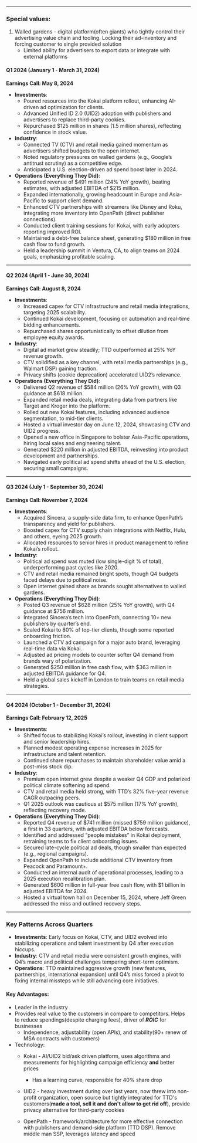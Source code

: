 ***
### Special values:
1. Walled gardens - digital platform(often giants) who tightly control their advertising value chain and tooling. Locking their ad-inventory and forcing customer to single provided solution 
	- Limited ability for advertisers to export data or integrate with external platforms

#### Q1 2024 (January 1 - March 31, 2024)  
**Earnings Call: May 8, 2024**  
- **Investments**:  
  - Poured resources into the Kokai platform rollout, enhancing AI-driven ad optimization for clients.  
  - Advanced Unified ID 2.0 (UID2) adoption with publishers and advertisers to replace third-party cookies.  
  - Repurchased $125 million in shares (1.5 million shares), reflecting confidence in stock value.  
- **Industry**:  
  - Connected TV (CTV) and retail media gained momentum as advertisers shifted budgets to the open internet.  
  - Noted regulatory pressures on walled gardens (e.g., Google’s antitrust scrutiny) as a competitive edge.  
  - Anticipated a U.S. election-driven ad spend boost later in 2024.  
- **Operations (Everything They Did)**:  
  - Reported revenue of $491 million (24% YoY growth), beating estimates, with adjusted EBITDA of $215 million.  
  - Expanded internationally, growing headcount in Europe and Asia-Pacific to support client demand.  
  - Enhanced CTV partnerships with streamers like Disney and Roku, integrating more inventory into OpenPath (direct publisher connections).  
  - Conducted client training sessions for Kokai, with early adopters reporting improved ROI.  
  - Maintained a debt-free balance sheet, generating $180 million in free cash flow to fund growth.  
  - Held a leadership summit in Ventura, CA, to align teams on 2024 goals, emphasizing profitable scaling.  

---

#### Q2 2024 (April 1 - June 30, 2024)  
**Earnings Call: August 8, 2024**  
- **Investments**:  
  - Increased capex for CTV infrastructure and retail media integrations, targeting 2025 scalability.  
  - Continued Kokai development, focusing on automation and real-time bidding enhancements.  
  - Repurchased shares opportunistically to offset dilution from employee equity awards.  
- **Industry**:  
  - Digital ad market grew steadily; TTD outperformed at 25% YoY revenue growth.  
  - CTV solidified as a key channel, with retail media partnerships (e.g., Walmart DSP) gaining traction.  
  - Privacy shifts (cookie deprecation) accelerated UID2’s relevance.  
- **Operations (Everything They Did)**:  
  - Delivered Q2 revenue of $584 million (26% YoY growth), with Q3 guidance at $618 million.  
  - Expanded retail media deals, integrating data from partners like Target and Kroger into the platform.  
  - Rolled out new Kokai features, including advanced audience segmentation, to mid-tier clients.  
  - Hosted a virtual investor day on June 12, 2024, showcasing CTV and UID2 progress.  
  - Opened a new office in Singapore to bolster Asia-Pacific operations, hiring local sales and engineering talent.  
  - Generated $220 million in adjusted EBITDA, reinvesting into product development and partnerships.  
  - Navigated early political ad spend shifts ahead of the U.S. election, securing small campaigns.  

---

#### Q3 2024 (July 1 - September 30, 2024)  
**Earnings Call: November 7, 2024**  
- **Investments**:  
  - Acquired Sincera, a supply-side data firm, to enhance OpenPath’s transparency and yield for publishers.  
  - Boosted capex for CTV supply chain integrations with Netflix, Hulu, and others, eyeing 2025 growth.  
  - Allocated resources to senior hires in product management to refine Kokai’s rollout.  
- **Industry**:  
  - Political ad spend was muted (low single-digit % of total), underperforming past cycles like 2020.  
  - CTV and retail media remained bright spots, though Q4 budgets faced delays due to political noise.  
  - Open internet gained share as brands sought alternatives to walled gardens.  
- **Operations (Everything They Did)**:  
  - Posted Q3 revenue of $628 million (25% YoY growth), with Q4 guidance at $756 million.  
  - Integrated Sincera’s tech into OpenPath, connecting 10+ new publishers by quarter’s end.  
  - Scaled Kokai to 80% of top-tier clients, though some reported onboarding friction.  
  - Launched a CTV ad campaign for a major auto brand, leveraging real-time data via Kokai.  
  - Adjusted ad pricing models to counter softer Q4 demand from brands wary of polarization.  
  - Generated $250 million in free cash flow, with $363 million in adjusted EBITDA guidance for Q4.  
  - Held a global sales kickoff in London to train teams on retail media strategies.  

---

#### Q4 2024 (October 1 - December 31, 2024)  
**Earnings Call: February 12, 2025**  
- **Investments**:  
  - Shifted focus to stabilizing Kokai’s rollout, investing in client support and senior leadership hires.  
  - Planned modest operating expense increases in 2025 for infrastructure and talent retention.  
  - Continued share repurchases to maintain shareholder value amid a post-miss stock dip.  
- **Industry**:  
  - Premium open internet grew despite a weaker Q4 GDP and polarized political climate softening ad spend.  
  - CTV and retail media held strong, with TTD’s 32% five-year revenue CAGR outpacing peers.  
  - Q1 2025 outlook was cautious at $575 million (17% YoY growth), reflecting recovery mode.  
- **Operations (Everything They Did)**:  
  - Reported Q4 revenue of $741 million (missed $759 million guidance), a first in 33 quarters, with adjusted EBITDA below forecasts.  
  - Identified and addressed “people mistakes” in Kokai deployment, retraining teams to fix client onboarding issues.  
  - Secured late-cycle political ad deals, though smaller than expected (e.g., regional campaigns).  
  - Expanded OpenPath to include additional CTV inventory from Peacock and Paramount+.  
  - Conducted an internal audit of operational processes, leading to a 2025 execution recalibration plan.  
  - Generated $600 million in full-year free cash flow, with $1 billion in adjusted EBITDA for 2024.  
  - Hosted a virtual town hall on December 15, 2024, where Jeff Green addressed the miss and outlined recovery steps.  

---

### Key Patterns Across Quarters
- **Investments**: Early focus on Kokai, CTV, and UID2 evolved into stabilizing operations and talent investment by Q4 after execution hiccups.  
- **Industry**: CTV and retail media were consistent growth engines, with Q4’s macro and political challenges tempering short-term optimism.  
- **Operations**: TTD maintained aggressive growth (new features, partnerships, international expansion) until Q4’s miss forced a pivot to fixing internal missteps while still advancing core initiatives.


#### Key Advantages:
- Leader in the industry 
- Provides real value to the customers in compare to competitors. Helps to reduce spendings(despite charging fees), driver of ***ROIC*** for businesses
	- Independence, adjustability (open APIs), and stability(90+ renew of MSA contracts with customers) 
- Technology: 
	- Kokai - AI/UID2 bid/ask driven platform, uses algorithms and measurements for highlighting campaign efficiency **and** better prices
		- Has a learning curve, responsible for 40% share drop
	
	- UID2 - heavy investment during over last years, now threw into non-profit organization, open source but tightly integrated for TTD's customers(**made a tool, sell it and don't allow to get rid off**), provide privacy alternative for third-party cookies 
	
	
	- OpenPath - framework/architecture for more effective connection with publishers and demand-side platform (TTD DSP). Remove middle man SSP, leverages latency and speed
